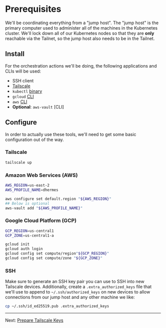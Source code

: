 # Prerequisites

We'll be coordinating everything from a "jump host". The "jump host" is the
primary computer used to administer all of the machines in the Kubernetes
cluster. We'll lock down all of our Kubernetes nodes so that they are **only**
reachable via the Tailnet, so the jump host also needs to be in the Tailnet.

## Install

For the orchestration actions we'll be doing, the following applications and
CLIs will be used:

- SSH client
- [Tailscale][1]
- `kubectl` [binary][2]
- `gcloud` [CLI][3]
- `aws` [CLI][4]
- **Optional**: `aws-vault` [CLI]

## Configure

In order to actually use these tools, we'll need to get some basic
configuration out of the way.

### Tailscale

```bash
tailscale up
```

### Amazon Web Services (AWS)

```bash
AWS_REGION=us-east-2
AWS_PROFILE_NAME=dhermes

aws configure set default.region "${AWS_REGION}"
## Below is optional
aws-vault add "${AWS_PROFILE_NAME}"
```

### Google Cloud Platform (GCP)

```bash
GCP_REGION=us-central1
GCP_ZONE=us-central1-a

gcloud init
gcloud auth login
gcloud config set compute/region"${GCP_REGION}"
gcloud config set compute/zone "${GCP_ZONE}"
```

### SSH

Make sure to generate an SSH key pair you can use to SSH into new Tailscale
devices. Additionally, create a `.extra_authorized_keys` file that we'll use
to append to `~/.ssh/authorized_keys` on new devices to allow connections
from our jump host and any other machine we like:

```bash
cp ~/.ssh/id_ed25519.pub .extra_authorized_keys
```

---

Next: [Prepare Tailscale Keys][6]

[1]: https://tailscale.com/download/linux/ubuntu-2004
[2]: https://kubernetes.io/docs/tasks/tools/
[3]: https://cloud.google.com/sdk/docs/install
[4]: https://aws.amazon.com/cli/
[5]: https://github.com/99designs/aws-vault
[6]: 02-prepare-tailscale-keys.md
